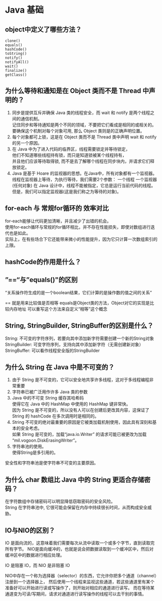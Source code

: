 # Java 基础

## object中定义了哪些方法？

```
clone()
equals()
hashCode()
toString()
notify()
notifyAll()
wait()
finalize()
getClass()
```

## 为什么等待和通知是在 Object 类而不是 Thread 中声明的？  

1. 同步是提供互斥并确保 Java 类的线程安全，而 wait 和 notify 是两个线程之间的通信机制。  
记住同步和等待通知是两个不同的领域，不要把它们看成是相同的或相关的。  
要确保这个机制对每个对象可用, 那么 Object 类则是的正确声明位置。  
2. 每个对象都可上锁，这是在 Object 类而不是 Thread 类中声明 wait 和 notify 的另一个原因。  
3. 在 Java 中为了进入代码的临界区，线程需要锁定并等待锁定，  
他们不知道哪些线程持有锁，而只是知道锁被某个线程持有，  
并且他们应该等待取得锁, 而不是去了解哪个线程在同步块内，并请求它们释放锁定。  
4. Java 是基于 Hoare 的监视器的思想。在Java中，所有对象都有一个监视器。  
线程在监视器上等待，为执行等待，我们需要2个参数：
一个线程
一个监视器(任何对象)
在 Java 设计中，线程不能被指定，它总是运行当前代码的线程。但是，我们可以指定监视器(这是我们称之为等待的对象)。  



## for-each 与 常规for循环的 效率对比

for-each能够让代码更加清晰，并且减少了出错的机会。  
使用for-each循环与常规的for循环相比，并不存在性能损失，即使对数组进行迭代也是如此。  
实际上，在有些场合下它还能带来微小的性能提升，因为它只计算一次数组索引的上限。  

## hashCode的作用是什么？



## ”==“与”equals()"的区别  

“关系操作符生成的是一个boolean结果，它们计算的是操作数的值之间的关系”  

== 就是用来比较值是否相等
equals是Object类的方法，Object对它的实现是比较内存地址
	可以重写这个方法来自定义“相等”这个概念

## String, StringBuilder, StringBuffer的区别是什么？

String: 不可变的字符序列，若要向其中添加新字符需要创建一个新的String对象
StringBuilder: 可变字符序列，支持向其中添加新字符（无需创建新对象）
StringBuffer: 可以看作线程安全版的StringBuilder

## 为什么 String 在 Java 中是不可变的？  

1. 由于 String 是不可变的，它可以安全地共享许多线程，这对于多线程编程非常重要  
2. 字符串已被广泛用作许多 Java 类的参数  
3. Java 中的不可变 String 缓存其哈希码  
使得它在 Java 中的 HashMap 中使用的 HashMap 键非常快。  
因为 String 是不可变的，所以没有人可以在创建后更改其内容，这保证了 String 的 hashCode 在多次调用时是相同的。  
4. String 不可变的绝对最重要的原因是它被类加载机制使用，因此具有深刻和基本的安全考虑。  
如果 String 是可变的，加载“java.io.Writer” 的请求可能已被更改为加载 “mil.vogoon.DiskErasingWriter”。  
5. 字符串池的使用。  
使得String是多引用的。  

安全性和字符串池是使字符串不可变的主要原因。  

## 为什么 char 数组比 Java 中的 String 更适合存储密码？  

在字符数组中存储密码可以明显降低窃取密码的安全风险。  
String 在字符串池中, 它很可能会保留在内存中持续很长时间，从而构成安全威胁。   


## IO与NIO的区别？

IO 是面向流的，这意味着我们需要每次从流中读取一个或多个字节，直到读取完所有字节。
NIO是面向缓冲的，也就是说会把数据读取到一个缓冲区中，然后对缓冲区中的数据进行相应处理。

IO 是阻塞 IO，而 NIO 是非阻塞 IO  

NIO中存在一个称为选择器（selector）的东西，它允许你把多个通道（channel）注册到一个选择器上，
然后使用一个线程来监视这些通道，若这些通道里有某个准备好可以开始进行读或写操作了，则开始对相应的通道进行读写。
而在等待某通道变为可读/写期间，请求对通道进行读写操作的线程可以去干别的事情。
